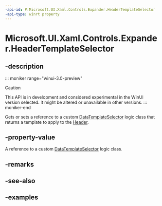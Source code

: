 ```yaml
---
-api-id: P:Microsoft.UI.Xaml.Controls.Expander.HeaderTemplateSelector
-api-type: winrt property
---
```


# Microsoft.UI.Xaml.Controls.Expander.HeaderTemplateSelector

<!--
public Windows.UI.Xaml.Controls.DataTemplateSelector HeaderTemplateSelector { get; set; }
-->


## -description

::: moniker range="winui-3.0-preview"
> [!CAUTION]
> This API is in development and considered experimental in the WinUI version selected. It might be altered or unavailable in other versions.
::: moniker-end

Gets or sets a reference to a custom [DataTemplateSelector](/uwp/api/windows.ui.xaml.controls.datatemplateselector) logic class that returns a template to apply to the [Header](expander_header.md).

## -property-value

A reference to a custom [DataTemplateSelector](/uwp/api/windows.ui.xaml.controls.datatemplateselector) logic class.

## -remarks

## -see-also

## -examples


